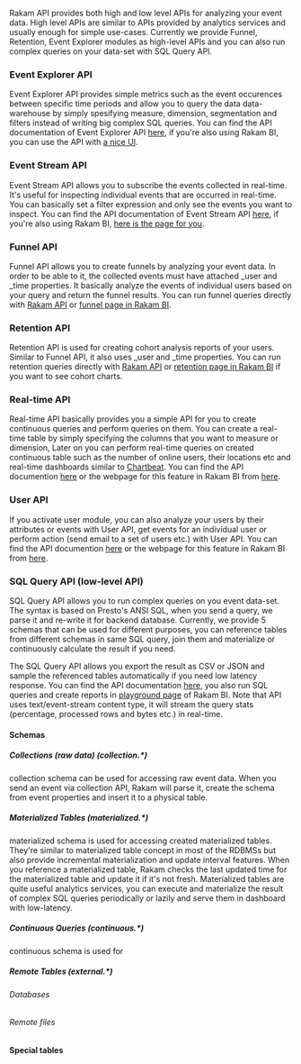 Rakam API provides both high and low level APIs for analyzing your event data. 
High level APIs are similar to APIs provided by analytics services and usually enough for simple use-cases.
Currently we provide Funnel, Retention, Event Explorer modules as high-level APIs and you can also run complex queries on your data-set with SQL Query API.

### Event Explorer API

Event Explorer API provides simple metrics such as the event occurences between specific time periods and allow you to query the data data-warehouse by simply spesifying measure, dimension, segmentation and filters instead of writing big complex SQL queries. You can find the API documentation of Event Explorer API [here](https://api.rakam.io/#event-explorer), if you're also using Rakam BI, you can use the API with [a nice UI](https://app.rakam.io/event-explorer). 

### Event Stream API

Event Stream API allows you to subscribe the events collected in real-time. It's useful for inspecting individual events that are occurred in real-time. You can basically set a filter expression and only see the events you want to inspect. You can find the API documentation of Event Stream API [here](https://api.rakam.io/#event-stream), if you're also using Rakam BI, [here is the page for you](https://app.rakam.io/stream).

### Funnel API

Funnel API allows you to create funnels by analyzing your event data. 
In order to be able to it, the collected events must have attached _user and _time properties.
It basically analyze the events of individual users based on your query and return the funnel results. 
You can run funnel queries directly with [Rakam API](https://api.rakam.io/#funnel) or [funnel page in Rakam BI](https://app.rakam.io/funnel).

### Retention API

Retention API is used for creating cohort analysis reports of your users. Similar to Funnel API, it also uses _user and _time properties. You can run retention queries directly with [Rakam API](https://api.rakam.io/#retention) or [retention page in Rakam BI](https://app.rakam.io/retention) if you want to see cohort charts. 

### Real-time API

Real-time API basically provides you a simple API for you to create continuous queries and perform queries on them. You can create a real-time table by simply specifying the columns that you want to measure or dimension, Later on you can perform real-time queries on created continuous table such as the number of online users, their locations etc and real-time dashboards similar to [Chartbeat](https://chartbeat.com). You can find the API documention [here](https://api.rakam.io/#realtime) or the webpage for this feature in Rakam BI from [here](https://app.rakam.io/real-time).

### User API

If you activate user module, you can also analyze your users by their attributes or events with User API, get events for an individual user or perform action (send email to a set of users etc.) with User API. You can find the API documention [here](https://api.rakam.io/#user) or the webpage for this feature in Rakam BI from [here](https://app.rakam.io/people).

### SQL Query API (low-level API)

SQL Query API allows you to run complex queries on you event data-set. The syntax is based on Presto's ANSI SQL, when you send a query, we parse it and re-write it for backend database. Currently, we provide 5 schemas that can be used for different purposes, you can reference tables from different schemas in same SQL query, join them and materialize or continuously calculate the result if you need.

The SQL Query API allows you export the result as CSV or JSON and sample the referenced tables automatically if you need low latency response. You can find the API documentation [here](https://api.rakam.io/#execute-query-on-event-data-set), you also run SQL queries and create reports in [playground page](https://app.rakam.io/report-playground) of Rakam BI. Note that API uses text/event-stream content type, it will stream the query stats (percentage, processed rows and bytes etc.) in real-time.

#### Schemas

##### Collections (raw data) (collection.*)
collection schema can be used for accessing raw event data. When you send an event via collection API, Rakam will parse it, create the schema from event properties and insert it to a physical table.

##### Materialized Tables (materialized.*)
materialized schema is used for accessing created materialized tables. They're similar to materialized table concept in most of the RDBMSs but also provide incremental materialization and update interval features. When you reference a materialized table, Rakam checks the last updated time for the materialized table and update it if it's not fresh. Materialized tables are quite useful analytics services, you can execute and materialize the result of complex SQL queries periodically or lazily and serve them in dashboard with low-latency.

##### Continuous Queries (continuous.*)
continuous schema is used for 

##### Remote Tables (external.*)
###### Databases
###### Remote files

#### Special tables

